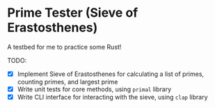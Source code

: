 # Prime Tester (Sieve of Erastosthenes)

A testbed for me to practice some Rust!

TODO:
- [x] Implement Sieve of Erastosthenes for calculating a list of primes, counting primes, and largest prime
- [x] Write unit tests for core methods, using `primal` library
- [x] Write CLI interface for interacting with the sieve, using `clap` library

